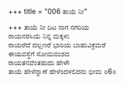 +++
title = "006 ತಾಯೆ ನೀ"

+++
ತಾಯೆ ನೀ ದಿಟ ನಾಗ ನಗರಿಯ  
ರಾಯನರಸಿಯೆ ನಿನ್ನ ಮಕ್ಕಳು  
ರಾಯರೆದೆ ದಲ್ಲಣರೆ ಭಾರಿಯ ಬಾಹುವಿಕ್ರಮರೆ   
ಈಯವಸ್ಥೆಗೆ ಸೋಮವಂಶದ  
ರಾಯತನವೆಂತಹುದು ಹೇಳೌ  
ತಾಯೆ ಹೇಳೆನ್ನಾಣೆ ಹೇಳೆಂದಳಲಿದನು ಭೀಮ    ॥6॥